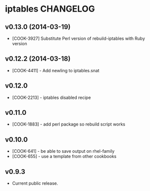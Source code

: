 iptables CHANGELOG
==================

v0.13.0 (2014-03-19)
--------------------
- [COOK-3927] Substitute Perl version of rebuild-iptables with Ruby version


v0.12.2 (2014-03-18)
--------------------
- [COOK-4411] - Add newling to iptables.snat


v0.12.0
-------
- [COOK-2213] - iptables disabled recipe

v0.11.0
--------
- [COOK-1883] - add perl package so rebuild script works

v0.10.0
-------
- [COOK-641] - be able to save output on rhel-family
- [COOK-655] - use a template from other cookbooks

v0.9.3
------
- Current public release.
